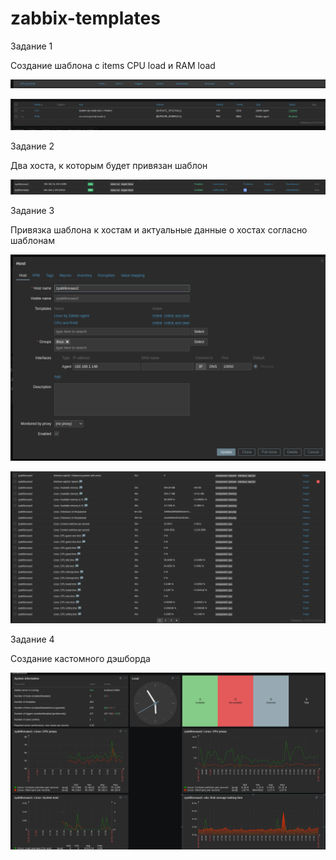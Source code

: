 # zabbix-templates
Задание 1

Создание шаблона с items CPU load и RAM load

![1](https://github.com/mmau5/zabbix-templates/blob/master/Screenshot%20from%202023-10-04%2017-22-59.png)

![2](https://github.com/mmau5/zabbix-templates/blob/master/Screenshot%20from%202023-10-04%2017-22-37.png)

Задание 2

Два хоста, к которым будет привязан шаблон

![3](https://github.com/mmau5/zabbix-templates/blob/master/Screenshot%20from%202023-10-04%2017-23-42.png)

Задание 3

Привязка шаблона к хостам и актуальные данные о хостах согласно шаблонам

![4](https://github.com/mmau5/zabbix-templates/blob/master/Screenshot%20from%202023-10-04%2017-25-20.png)

![5](https://github.com/mmau5/zabbix-templates/blob/master/Screenshot%20from%202023-10-04%2017-25-57.png)

Задание 4

Создание кастомного дэшборда

![6](https://github.com/mmau5/zabbix-templates/blob/master/Screenshot%20from%202023-10-04%2017-54-47.png)
